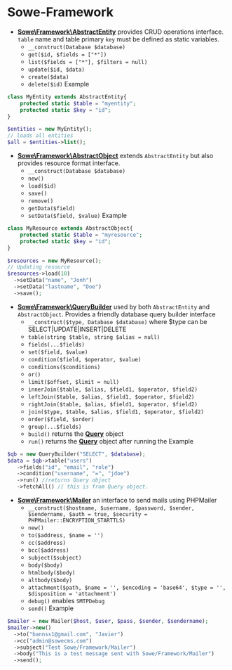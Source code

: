 # Sowe-Framework

- [**Sowe\Framework\AbstractEntity**](https://github.com/jsanahuja/Sowe-Framework/blob/master/src/AbstractEntity.php) provides CRUD operations interface. `table` name and table primary `key` must be defined as static variables.
   * `__construct(Database $database)`
   * `get($id, $fields = ["*"])`
   * `list($fields = ["*"], $filters = null)`
   * `update($id, $data)`
   * `create($data)`
   * `delete($id)`
Example
```php
class MyEntity extends AbstractEntity{
    protected static $table = "myentity";
    protected static $key = "id";
}

$entities = new MyEntity();
// loads all entities
$all = $entities->list();
```

- [**Sowe\Framework\AbstractObject**](https://github.com/jsanahuja/Sowe-Framework/blob/master/src/AbstractObject.php) extends `AbstractEntity` but also provides resource format interface.
   * `__construct(Database $database)`
   * `new()`
   * `load($id)`
   * `save()`
   * `remove()`
   * `getData($field)`
   * `setData($field, $value)`
Example
```php
class MyResource extends AbstractObject{
    protected static $table = "myresource";
    protected static $key = "id";
}

$resources = new MyResource();
// Updating resource
$resources->load(10)
  ->setData("name", "Jonh")
  ->setData("lastname", "Doe")
  ->save();
```

- [**Sowe\Framework\QueryBuilder**](https://github.com/jsanahuja/Sowe-Framework/blob/master/src/QueryBuilder.php) used by both `AbstractEntity` and `AbstractObject`. Provides a friendly database query builder interface
   * `__construct($type, Database $database)` where $type can be SELECT|UPDATE|INSERT|DELETE
   * `table(string $table, string $alias = null)`
   * `fields(...$fields)`
   * `set($field, $value)`
   * `condition($field, $operator, $value)`
   * `conditions($conditions)`
   * `or()`
   * `limit($offset, $limit = null)`
   * `innerJoin($table, $alias, $field1, $operator, $field2)`
   * `leftJoin($table, $alias, $field1, $operator, $field2)`
   * `rightJoin($table, $alias, $field1, $operator, $field2)`
   * `join($type, $table, $alias, $field1, $operator, $field2)`
   * `order($field, $order)`
   * `group(...$fields)`
   * `build()` returns the [**Query**](https://github.com/jsanahuja/Sowe-Framework/blob/1.3.1/src/Query.php) object
   * `run()` returns the [**Query**](https://github.com/jsanahuja/Sowe-Framework/blob/1.3.1/src/Query.php) object after running the
Example
```php
$qb = new QueryBuilder("SELECT", $database);
$data = $qb->table("users")
   ->fields("id", "email", "role")
   ->condition("username", "=", "jdoe")
   ->run() //returns Query object
   ->fetchAll() // this is from Query object.
```

- [**Sowe\Framework\Mailer**](https://github.com/jsanahuja/Sowe-Framework/blob/master/src/Mailer.php) an interface to send mails using PHPMailer
   * `__construct($hostname, $username, $password, $sender, $sendername, $auth = true, $security = PHPMailer::ENCRYPTION_STARTTLS)`
   * `new()`
   * `to($address, $name = '')`
   * `cc($address)`
   * `bcc($address)`
   * `subject($subject)`
   * `body($body)`
   * `htmlbody($body)`
   * `altbody($body)`
   * `attachment($path, $name = '', $encoding = 'base64', $type = '', $disposition = 'attachment')`
   * `debug()` enables `SMTPDebug`
   * `send()`
Example
```php
$mailer = new Mailer($host, $user, $pass, $sender, $sendername);
$mailer->new()
  ->to("bannss1@gmail.com", "Javier")
  ->cc("admin@sowecms.com")
  ->subject("Test Sowe/Framework/Mailer")
  ->body("This is a test message sent with Sowe/Framework/Mailer")
  ->send();
```
